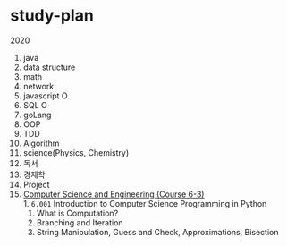 # study-plan
2020
 1. java
 2. data structure
 3. math
 4. network
 5. javascript O
 6. SQL O
 7. goLang
 8. OOP
 9. TDD
 10. Algorithm
 11. science(Physics, Chemistry)
 12. 독서
 13. 경제학
 14. Project
 15. [Computer Science and Engineering (Course 6-3)](http://catalog.mit.edu/degree-charts/computer-science-engineering-course-6-3/)<br>
    1. ``6.001`` Introduction to Computer Science Programming in Python 
      1.  What is Computation?
      2.  Branching and Iteration
      3.  String Manipulation, Guess and Check, Approximations, Bisection
